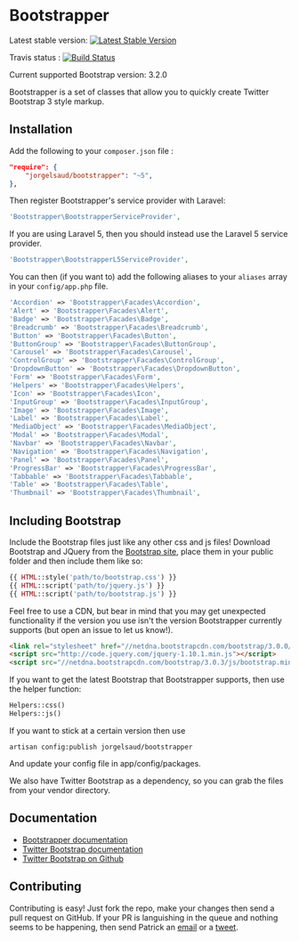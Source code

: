 # Bootstrapper

Latest stable version: [![Latest Stable Version](https://poser.pugx.org/patricktalmadge/bootstrapper/v/stable.svg)](https://packagist.org/packages/patricktalmadge/bootstrapper)

Travis status : [![Build Status](https://travis-ci.org/patricktalmadge/bootstrapper.svg?branch=develop)](https://travis-ci.org/patricktalmadge/bootstrapper)

Current supported Bootstrap version: 3.2.0

Bootstrapper is a set of classes that allow you to quickly create Twitter 
Bootstrap 3 style markup.

## Installation

Add the following to your `composer.json` file :

```json
"require": {
    "jorgelsaud/bootstrapper": "~5",
},
```

Then register Bootstrapper's service provider with Laravel:

```php
'Bootstrapper\BootstrapperServiceProvider',
```

If you are using Laravel 5, then you should instead use the Laravel 5 service
provider.

```php
'Bootstrapper\BootstrapperL5ServiceProvider',
```

You can then (if you want to) add the following aliases to your `aliases` 
array in your `config/app.php` file.

```php
'Accordion' => 'Bootstrapper\Facades\Accordion',
'Alert' => 'Bootstrapper\Facades\Alert',
'Badge' => 'Bootstrapper\Facades\Badge',
'Breadcrumb' => 'Bootstrapper\Facades\Breadcrumb',
'Button' => 'Bootstrapper\Facades\Button',
'ButtonGroup' => 'Bootstrapper\Facades\ButtonGroup',
'Carousel' => 'Bootstrapper\Facades\Carousel',
'ControlGroup' => 'Bootstrapper\Facades\ControlGroup',
'DropdownButton' => 'Bootstrapper\Facades\DropdownButton',
'Form' => 'Bootstrapper\Facades\Form',
'Helpers' => 'Bootstrapper\Facades\Helpers',
'Icon' => 'Bootstrapper\Facades\Icon',
'InputGroup' => 'Bootstrapper\Facades\InputGroup',
'Image' => 'Bootstrapper\Facades\Image',
'Label' => 'Bootstrapper\Facades\Label',
'MediaObject' => 'Bootstrapper\Facades\MediaObject',
'Modal' => 'Bootstrapper\Facades\Modal',
'Navbar' => 'Bootstrapper\Facades\Navbar',
'Navigation' => 'Bootstrapper\Facades\Navigation',
'Panel' => 'Bootstrapper\Facades\Panel',
'ProgressBar' => 'Bootstrapper\Facades\ProgressBar',
'Tabbable' => 'Bootstrapper\Facades\Tabbable',
'Table' => 'Bootstrapper\Facades\Table',
'Thumbnail' => 'Bootstrapper\Facades\Thumbnail',
```

## Including Bootstrap

Include the Bootstrap files just like any other css and js files! Download
Bootstrap and JQuery from the [Bootstrap site](http://getbootstrap.com),
place them in your public folder and then include them like so:

```php
{{ HTML::style('path/to/bootstrap.css') }}
{{ HTML::script('path/to/jquery.js') }}
{{ HTML::script('path/to/bootstrap.js') }}
```

Feel free to use a CDN, but bear in mind that you may get unexpected
functionality if the version you use isn't the version Bootstrapper currently
supports (but open an issue to let us know!).

```html
<link rel="stylesheet" href="//netdna.bootstrapcdn.com/bootstrap/3.0.0/css/bootstrap.min.css">
<script src="http://code.jquery.com/jquery-1.10.1.min.js"></script>
<script src="//netdna.bootstrapcdn.com/bootstrap/3.0.3/js/bootstrap.min.js"></script>
```

If you want to get the latest Bootstrap that Bootstrapper supports,
then use the helper function:

```php
Helpers::css()
Helpers::js()
```

If you want to stick at a certain version then use

```
artisan config:publish jorgelsaud/bootstrapper
```

And update your config file in app/config/packages.

We also have Twitter Bootstrap as a dependency, so you can grab the files from
your vendor directory.

## Documentation

- [Bootstrapper documentation](http://bootstrapper.eu1.frbit.net/)
- [Twitter Bootstrap documentation](http://getbootstrap.com/)
- [Twitter Bootstrap on Github](https://github.com/twitter/bootstrap)


## Contributing

Contributing is easy! Just fork the repo, make your changes then send a pull 
request on GitHub. If your PR is languishing in the queue and nothing seems 
to be happening, then send Patrick an 
[email](mailto:pjr0911025@googlemail.com) or a 
[tweet](http://twitter.com/DrugCrazed).
